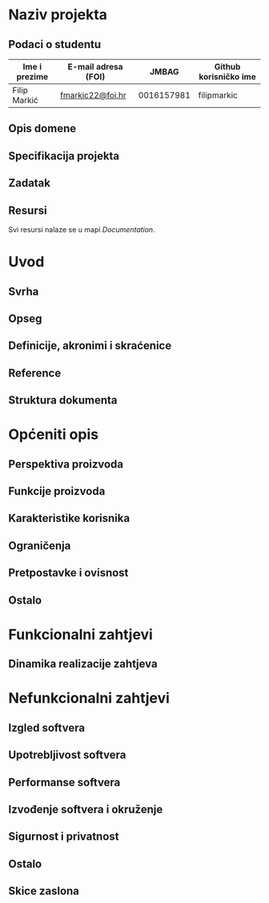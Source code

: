 # Naziv projekta

## Podaci o studentu

Ime i prezime | E-mail adresa (FOI) | JMBAG | Github korisničko ime
------------  | ------------------- | ----- | ---------------------
Filip Markić | fmarkic22@foi.hr | 0016157981 | filipmarkic


## Opis domene

## Specifikacija projekta

## Zadatak

## Resursi

Svi resursi nalaze se u mapi _Documentation_.

# Uvod
##  Svrha 
##  Opseg
##  Definicije, akronimi i skraćenice
##  Reference
##  Struktura dokumenta

# Općeniti opis
## Perspektiva proizvoda
## Funkcije proizvoda
## Karakteristike korisnika 
## Ograničenja
## Pretpostavke i ovisnost
## Ostalo

# Funkcionalni zahtjevi
## Dinamika realizacije zahtjeva

# Nefunkcionalni zahtjevi
## Izgled softvera
## Upotrebljivost softvera
## Performanse softvera
## Izvođenje softvera i okruženje
## Sigurnost i privatnost
## Ostalo
## Skice zaslona


